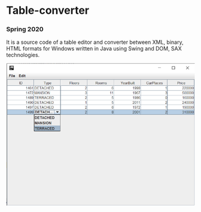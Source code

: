 # Table-converter
### Spring 2020

It is a source code of a table editor and converter between XML, binary, HTML formats for Windows written in Java using Swing and DOM, SAX technologies.

![Test Image 1](table.png)
